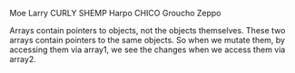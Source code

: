 Moe
Larry
CURLY
SHEMP
Harpo
CHICO
Groucho
Zeppo

Arrays contain pointers to objects, not the objects themselves. These two arrays contain pointers to the same objects. So when we mutate them, by accessing them via array1, we see the changes when we access them via array2.